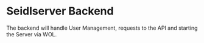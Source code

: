 # Seidlserver Backend
The backend will handle User Management, requests to the API and starting the Server via WOL.
